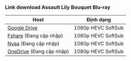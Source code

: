 ### **Link download Assault Lily Bouquet Blu-ray**

| Host          | Định dạng          |
| ------------- |:------------------:|
| [Google Drive](https://drive.google.com/drive/folders/1BAm_E4tsvQ63V30RIedm_xFczMdBLuYL?usp=sharing)  | 1080p HEVC SoftSub |
| [Fshare]()  (Đang cập nhập)   	| 1080p HEVC SoftSub |
| [Nyaa]()   (Đang cập nhập)        | 1080p HEVC SoftSub |
| [OneDrive]()  (Đang cập nhập)    | 1080p HEVC SoftSub |
